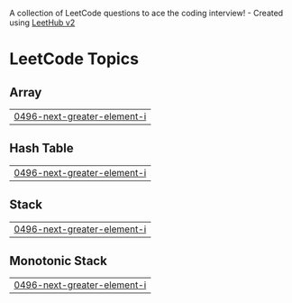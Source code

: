 A collection of LeetCode questions to ace the coding interview! - Created using [LeetHub v2](https://github.com/arunbhardwaj/LeetHub-2.0)
<!---LeetCode Topics Start-->
# LeetCode Topics
## Array
|  |
| ------- |
| [0496-next-greater-element-i](https://github.com/A-shoking/Leed_Code/tree/master/0496-next-greater-element-i) |
## Hash Table
|  |
| ------- |
| [0496-next-greater-element-i](https://github.com/A-shoking/Leed_Code/tree/master/0496-next-greater-element-i) |
## Stack
|  |
| ------- |
| [0496-next-greater-element-i](https://github.com/A-shoking/Leed_Code/tree/master/0496-next-greater-element-i) |
## Monotonic Stack
|  |
| ------- |
| [0496-next-greater-element-i](https://github.com/A-shoking/Leed_Code/tree/master/0496-next-greater-element-i) |
<!---LeetCode Topics End-->